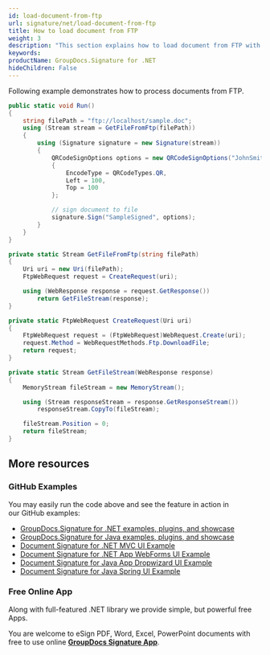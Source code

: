 ```yaml
---
id: load-document-from-ftp
url: signature/net/load-document-from-ftp
title: How to load document from FTP
weight: 3
description: "This section explains how to load document from FTP with GroupDocs.Signature API."
keywords: 
productName: GroupDocs.Signature for .NET
hideChildren: False
---
```

Following example demonstrates how to process documents from FTP.

```csharp
public static void Run()
{
    string filePath = "ftp://localhost/sample.doc";
    using (Stream stream = GetFileFromFtp(filePath))
    {
        using (Signature signature = new Signature(stream))
        {
            QRCodeSignOptions options = new QRCodeSignOptions("JohnSmith")
            {
                EncodeType = QRCodeTypes.QR,
                Left = 100,
                Top = 100
            };

            // sign document to file
            signature.Sign("SampleSigned", options);
        }
    }
}

private static Stream GetFileFromFtp(string filePath)
{
    Uri uri = new Uri(filePath);
    FtpWebRequest request = CreateRequest(uri);

    using (WebResponse response = request.GetResponse())
        return GetFileStream(response);
}

private static FtpWebRequest CreateRequest(Uri uri)
{
    FtpWebRequest request = (FtpWebRequest)WebRequest.Create(uri);
    request.Method = WebRequestMethods.Ftp.DownloadFile;
    return request;
}

private static Stream GetFileStream(WebResponse response)
{
    MemoryStream fileStream = new MemoryStream();

    using (Stream responseStream = response.GetResponseStream())
        responseStream.CopyTo(fileStream);

    fileStream.Position = 0;
    return fileStream;
}
```

## More resources

### GitHub Examples

You may easily run the code above and see the feature in action in our GitHub examples:

* [GroupDocs.Signature for .NET examples, plugins, and showcase](https://github.com/groupdocs-signature/GroupDocs.Signature-for-.NET)
* [GroupDocs.Signature for Java examples, plugins, and showcase](https://github.com/groupdocs-signature/GroupDocs.Signature-for-Java)
* [Document Signature for .NET MVC UI Example](https://github.com/groupdocs-signature/GroupDocs.Signature-for-.NET-MVC)
* [Document Signature for .NET App WebForms UI Example](https://github.com/groupdocs-signature/GroupDocs.Signature-for-.NET-WebForms)
* [Document Signature for Java App Dropwizard UI Example](https://github.com/groupdocs-signature/GroupDocs.Signature-for-Java-Dropwizard)
* [Document Signature for Java Spring UI Example](https://github.com/groupdocs-signature/GroupDocs.Signature-for-Java-Spring)

### Free Online App

Along with full-featured .NET library we provide simple, but powerful free Apps.

You are welcome to eSign PDF, Word, Excel, PowerPoint documents with free to use online **[GroupDocs Signature App](https://products.groupdocs.app/signature)**.